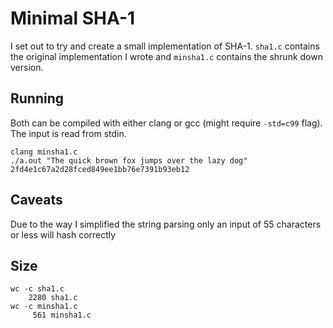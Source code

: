 # Minimal SHA-1
I set out to try and create a small implementation of SHA-1. `sha1.c` contains the original implementation I wrote and `minsha1.c` contains the shrunk down version.

## Running
Both can be compiled with either clang or gcc (might require `-std=c99` flag). The input is read from stdin.

    clang minsha1.c
    ./a.out "The quick brown fox jumps over the lazy dog"
    2fd4e1c67a2d28fced849ee1bb76e7391b93eb12

## Caveats
Due to the way I simplified the string parsing only an input of 55 characters or less will hash correctly

## Size
    wc -c sha1.c 
        2280 sha1.c
    wc -c minsha1.c 
         561 minsha1.c

